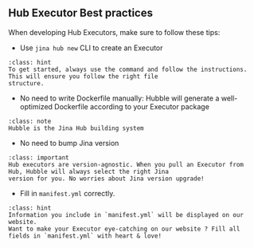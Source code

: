 ## Hub Executor Best practices

When developing Hub Executors, make sure to follow these tips:

* Use `jina hub new` CLI to create an Executor
```{admonition} Hint
:class: hint
To get started, always use the command and follow the instructions. This will ensure you follow the right file 
structure.
```

* No need to write Dockerfile manually: Hubble will generate a well-optimized Dockerfile according to your Executor 
  package

```{admonition} Note
:class: note
Hubble is the Jina Hub building system
```

* No need to bump Jina version
```{admonition} Important
:class: important
Hub executors are version-agnostic. When you pull an Executor from Hub, Hubble will always select the right Jina 
version for you. No worries about Jina version upgrade!
```

* Fill in `manifest.yml` correctly. 

```{admonition} Hint
:class: hint
Information you include in `manifest.yml` will be displayed on our website.
Want to make your Executor eye-catching on our website ? Fill all fields in `manifest.yml` with heart & love!
```
